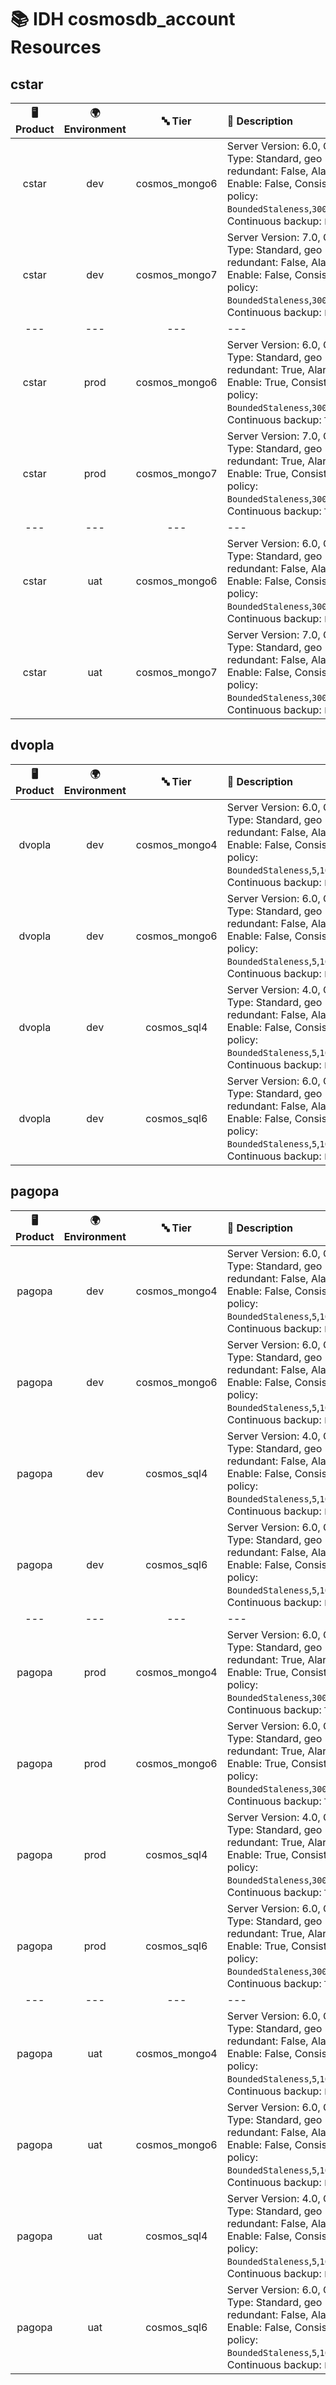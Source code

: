 # 📚 IDH cosmosdb_account Resources

## cstar
| 🖥️ Product  | 🌍 Environment | 🔤 Tier | 📝 Description |
|:-------------:|:----------------:|:---------:|:----------------|
| cstar | dev |  cosmos_mongo6 | Server Version: 6.0, Offer Type: Standard, geo redundant: False, Alarm Enable: False, Consistency policy: `BoundedStaleness`,`300`,`100000`, Continuous backup: `False` |
| cstar | dev |  cosmos_mongo7 | Server Version: 7.0, Offer Type: Standard, geo redundant: False, Alarm Enable: False, Consistency policy: `BoundedStaleness`,`300`,`100000`, Continuous backup: `False` |
|---|---|---|---|
| cstar | prod |  cosmos_mongo6 | Server Version: 6.0, Offer Type: Standard, geo redundant: True, Alarm Enable: True, Consistency policy: `BoundedStaleness`,`300`,`100000`, Continuous backup: `True` |
| cstar | prod |  cosmos_mongo7 | Server Version: 7.0, Offer Type: Standard, geo redundant: True, Alarm Enable: True, Consistency policy: `BoundedStaleness`,`300`,`100000`, Continuous backup: `True` |
|---|---|---|---|
| cstar | uat |  cosmos_mongo6 | Server Version: 6.0, Offer Type: Standard, geo redundant: False, Alarm Enable: False, Consistency policy: `BoundedStaleness`,`300`,`100000`, Continuous backup: `False` |
| cstar | uat |  cosmos_mongo7 | Server Version: 7.0, Offer Type: Standard, geo redundant: False, Alarm Enable: False, Consistency policy: `BoundedStaleness`,`300`,`100000`, Continuous backup: `False` |
## dvopla
| 🖥️ Product  | 🌍 Environment | 🔤 Tier | 📝 Description |
|:-------------:|:----------------:|:---------:|:----------------|
| dvopla | dev |  cosmos_mongo4 | Server Version: 6.0, Offer Type: Standard, geo redundant: False, Alarm Enable: False, Consistency policy: `BoundedStaleness`,`5`,`100000`, Continuous backup: `False` |
| dvopla | dev |  cosmos_mongo6 | Server Version: 6.0, Offer Type: Standard, geo redundant: False, Alarm Enable: False, Consistency policy: `BoundedStaleness`,`5`,`100000`, Continuous backup: `False` |
| dvopla | dev |  cosmos_sql4 | Server Version: 4.0, Offer Type: Standard, geo redundant: False, Alarm Enable: False, Consistency policy: `BoundedStaleness`,`5`,`100000`, Continuous backup: `False` |
| dvopla | dev |  cosmos_sql6 | Server Version: 6.0, Offer Type: Standard, geo redundant: False, Alarm Enable: False, Consistency policy: `BoundedStaleness`,`5`,`100000`, Continuous backup: `False` |
## pagopa
| 🖥️ Product  | 🌍 Environment | 🔤 Tier | 📝 Description |
|:-------------:|:----------------:|:---------:|:----------------|
| pagopa | dev |  cosmos_mongo4 | Server Version: 6.0, Offer Type: Standard, geo redundant: False, Alarm Enable: False, Consistency policy: `BoundedStaleness`,`5`,`100000`, Continuous backup: `False` |
| pagopa | dev |  cosmos_mongo6 | Server Version: 6.0, Offer Type: Standard, geo redundant: False, Alarm Enable: False, Consistency policy: `BoundedStaleness`,`5`,`100000`, Continuous backup: `False` |
| pagopa | dev |  cosmos_sql4 | Server Version: 4.0, Offer Type: Standard, geo redundant: False, Alarm Enable: False, Consistency policy: `BoundedStaleness`,`5`,`100000`, Continuous backup: `False` |
| pagopa | dev |  cosmos_sql6 | Server Version: 6.0, Offer Type: Standard, geo redundant: False, Alarm Enable: False, Consistency policy: `BoundedStaleness`,`5`,`100000`, Continuous backup: `False` |
|---|---|---|---|
| pagopa | prod |  cosmos_mongo4 | Server Version: 6.0, Offer Type: Standard, geo redundant: True, Alarm Enable: True, Consistency policy: `BoundedStaleness`,`300`,`100000`, Continuous backup: `True` |
| pagopa | prod |  cosmos_mongo6 | Server Version: 6.0, Offer Type: Standard, geo redundant: True, Alarm Enable: True, Consistency policy: `BoundedStaleness`,`300`,`100000`, Continuous backup: `True` |
| pagopa | prod |  cosmos_sql4 | Server Version: 4.0, Offer Type: Standard, geo redundant: True, Alarm Enable: True, Consistency policy: `BoundedStaleness`,`300`,`100000`, Continuous backup: `True` |
| pagopa | prod |  cosmos_sql6 | Server Version: 6.0, Offer Type: Standard, geo redundant: True, Alarm Enable: True, Consistency policy: `BoundedStaleness`,`300`,`100000`, Continuous backup: `True` |
|---|---|---|---|
| pagopa | uat |  cosmos_mongo4 | Server Version: 6.0, Offer Type: Standard, geo redundant: False, Alarm Enable: False, Consistency policy: `BoundedStaleness`,`5`,`100000`, Continuous backup: `False` |
| pagopa | uat |  cosmos_mongo6 | Server Version: 6.0, Offer Type: Standard, geo redundant: False, Alarm Enable: False, Consistency policy: `BoundedStaleness`,`5`,`100000`, Continuous backup: `False` |
| pagopa | uat |  cosmos_sql4 | Server Version: 4.0, Offer Type: Standard, geo redundant: False, Alarm Enable: False, Consistency policy: `BoundedStaleness`,`5`,`100000`, Continuous backup: `False` |
| pagopa | uat |  cosmos_sql6 | Server Version: 6.0, Offer Type: Standard, geo redundant: False, Alarm Enable: False, Consistency policy: `BoundedStaleness`,`5`,`100000`, Continuous backup: `False` |
